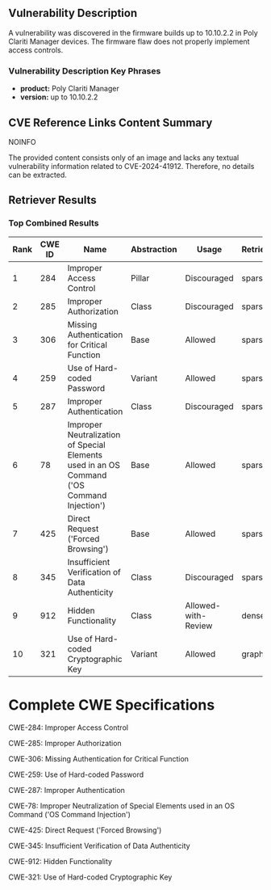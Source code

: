 ## Vulnerability Description
A vulnerability was discovered in the firmware builds up to 10.10.2.2 in Poly Clariti Manager devices. The firmware flaw does not properly implement access controls.

### Vulnerability Description Key Phrases
- **product:** Poly Clariti Manager
- **version:** up to 10.10.2.2

## CVE Reference Links Content Summary
NOINFO

The provided content consists only of an image and lacks any textual vulnerability information related to CVE-2024-41912. Therefore, no details can be extracted.

## Retriever Results

### Top Combined Results

| Rank | CWE ID | Name | Abstraction | Usage  | Retrievers | Individual Scores |
|------|--------|------|-------------|-------|------------|-------------------|
| 1 | 284 | Improper Access Control | Pillar | Discouraged | sparse | 0.056 |
| 2 | 285 | Improper Authorization | Class | Discouraged | sparse | 0.056 |
| 3 | 306 | Missing Authentication for Critical Function | Base | Allowed | sparse | 0.056 |
| 4 | 259 | Use of Hard-coded Password | Variant | Allowed | sparse | 0.055 |
| 5 | 287 | Improper Authentication | Class | Discouraged | sparse | 0.054 |
| 6 | 78 | Improper Neutralization of Special Elements used in an OS Command ('OS Command Injection') | Base | Allowed | sparse | 0.054 |
| 7 | 425 | Direct Request ('Forced Browsing') | Base | Allowed | sparse | 0.053 |
| 8 | 345 | Insufficient Verification of Data Authenticity | Class | Discouraged | sparse | 0.052 |
| 9 | 912 | Hidden Functionality | Class | Allowed-with-Review | dense | 0.616 |
| 10 | 321 | Use of Hard-coded Cryptographic Key | Variant | Allowed | graph | 0.003 |



# Complete CWE Specifications

CWE-284: Improper Access Control

CWE-285: Improper Authorization

CWE-306: Missing Authentication for Critical Function

CWE-259: Use of Hard-coded Password

CWE-287: Improper Authentication

CWE-78: Improper Neutralization of Special Elements used in an OS Command ('OS Command Injection')

CWE-425: Direct Request ('Forced Browsing')

CWE-345: Insufficient Verification of Data Authenticity

CWE-912: Hidden Functionality

CWE-321: Use of Hard-coded Cryptographic Key